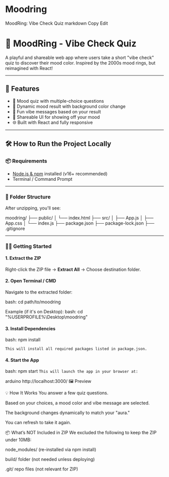 # Moodring
MoodRing: Vibe Check Quiz
markdown
Copy
Edit
# 🎨 MoodRing - Vibe Check Quiz

A playful and shareable web app where users take a short "vibe check" quiz to discover their mood color. Inspired by the 2000s mood rings, but reimagined with React!

---

## 🚀 Features

- 🧠 Mood quiz with multiple-choice questions
- 🎨 Dynamic mood result with background color change
- 💬 Fun vibe messages based on your result
- 🔗 Shareable UI for showing off your mood
- 🌐 Built with React and fully responsive

---

## 🛠️ How to Run the Project Locally

### 📦 Requirements

- [Node.js & npm](https://nodejs.org/en/download/) installed (v16+ recommended)
- Terminal / Command Prompt

---

### 📁 Folder Structure

After unzipping, you'll see:

moodring/
├── public/
│ └── index.html
├── src/
│ ├── App.js
│ ├── App.css
│ └── index.js
├── package.json
├── package-lock.json
├── .gitignore



---

### 🏃‍♀️ Getting Started

#### 1. Extract the ZIP

Right-click the ZIP file → **Extract All** → Choose destination folder.

#### 2. Open Terminal / CMD

Navigate to the extracted folder:

bash:
cd path/to/moodring

Example (if it's on Desktop):
bash:
cd "%USERPROFILE%\Desktop\moodring"

#### 3. Install Dependencies
bash:
npm install

```This will install all required packages listed in package.json.```

#### 4. Start the App
bash:
npm start
```This will launch the app in your browser at:```

arduino
http://localhost:3000/
🖼️ Preview
<!-- Optional: Add if you have a screenshot -->

💡 How It Works
You answer a few quiz questions.

Based on your choices, a mood color and vibe message are selected.

The background changes dynamically to match your "aura."

You can refresh to take it again.

📦 What’s NOT Included in ZIP
We excluded the following to keep the ZIP under 10MB:

node_modules/ (re-installed via npm install)

build/ folder (not needed unless deploying)

.git/ repo files (not relevant for ZIP)

